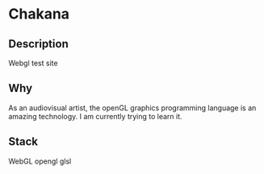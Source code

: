 # Chakana

## Description
Webgl test site

## Why
As an audiovisual artist, the openGL graphics programming language is an amazing technology. I am currently trying to learn it. 

## Stack
WebGL opengl glsl

